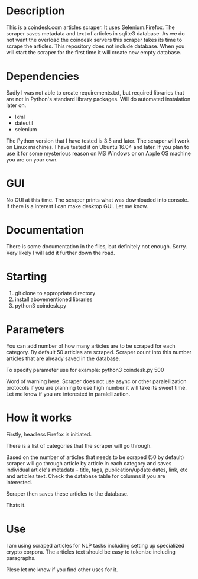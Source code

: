# Description
This is a coindesk.com articles scraper. It uses Selenium.Firefox.
The scraper saves metadata and text of articles in sqlite3 database.
As we do not want the overload the coindesk servers this scraper takes its time to scrape the articles. This repository does not include database. When you will start the scraper for the first time it will create new empty database.

# Dependencies
Sadly I was not able to create requirements.txt, but required libraries
that are not in Python's standard library packages. Will do automated instalation later on.

- lxml
- dateutil
- selenium

The Python version that I have tested is 3.5 and later.
The scraper will work on Linux machines. I have tested it on Ubuntu 16.04 and later. If you plan to use it for some mysterious reason on MS Windows or on Apple OS machine you are on your own.

# GUI
No GUI at this time. The scraper prints what was downloaded into console. If there is a interest I can make desktop GUI. Let me know.

# Documentation
There is some documentation in the files, but definitely not enough. Sorry. Very likely I will add it further down the road.

# Starting
1. git clone to appropriate directory
2. install abovementioned libraries
3. python3 coindesk.py

# Parameters
You can add number of how many articles are to be scraped for each category. By default 50 articles are scraped. Scraper count into this number articles that are already saved in the database.

To specify parameter use for example:
python3 coindesk.py 500

Word of warning here. Scraper does not use async or other paralellization protocols if  you are planning to use high number it will take its sweet time. Let me know if you are interested in paralellization.


# How it works
Firstly, headless Firefox is initiated.

There is a list of categories that the scraper will go through.

Based on the number of articles that needs to be scraped (50 by default) scraper will go through article by article in each category and saves individual article's metadata - title, tags, publication/update dates, link, etc and articles text.  Check the database table for columns if you are interested.

Scraper then saves these articles to the database.

Thats it.

# Use
I am using scraped articles for NLP tasks including setting up specialized crypto corpora. The articles text should be easy to tokenize including paragraphs.

Plese let me know if you find other uses for it.
